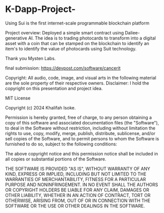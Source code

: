 # K-Dapp-Project-
Using Sui is the first internet-scale programmable blockchain platform

Project overview:
Deployed a simple smart contract using Daliee- generative AI. The idea is to trading photocards to transform into a digital asset with a coin that can be stamped on the blockchain to identify an item's to identify the value of photocards using Suit technology.

Thank you Mysten Labs. 

final submission:
https://devpost.com/software/cancerit

Copyright: 
All audio, code, image, and visual arts in the following material are the sole property of their respective owners.
Disclaimer: I hold the copyright on this presentation and project idea. 

MIT License

Copyright (c) 2024 Khalifah Isoke. 

Permission is hereby granted, free of charge, to any person obtaining a copy
of this software and associated documentation files (the "Software"), to deal
in the Software without restriction, including without limitation the rights
to use, copy, modify, merge, publish, distribute, sublicense, and/or sell
copies of the Software, and to permit persons to whom the Software is
furnished to do so, subject to the following conditions:

The above copyright notice and this permission notice shall be included in all
copies or substantial portions of the Software.

THE SOFTWARE IS PROVIDED "AS IS", WITHOUT WARRANTY OF ANY KIND, EXPRESS OR
IMPLIED, INCLUDING BUT NOT LIMITED TO THE WARRANTIES OF MERCHANTABILITY,
FITNESS FOR A PARTICULAR PURPOSE AND NONINFRINGEMENT. IN NO EVENT SHALL THE
AUTHORS OR COPYRIGHT HOLDERS BE LIABLE FOR ANY CLAIM, DAMAGES OR OTHER
LIABILITY, WHETHER IN AN ACTION OF CONTRACT, TORT OR OTHERWISE, ARISING FROM,
OUT OF OR IN CONNECTION WITH THE SOFTWARE OR THE USE OR OTHER DEALINGS IN THE
SOFTWARE.
